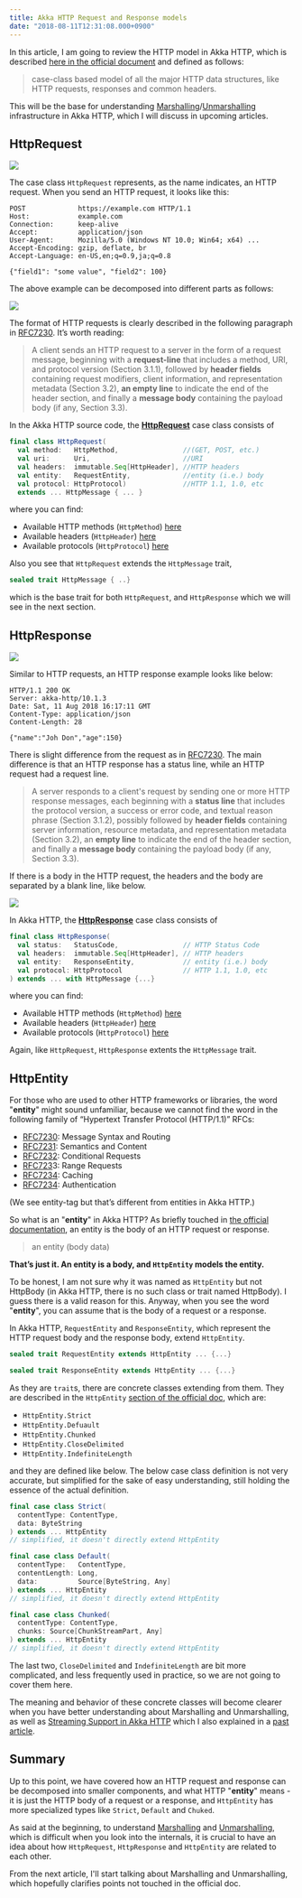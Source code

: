 ```yaml
---
title: Akka HTTP Request and Response models
date: "2018-08-11T12:31:08.000+0900"
---
```


In this article, I am going to review the HTTP model in Akka HTTP, which is described [here in the official document](https://doc.akka.io/docs/akka-http/current/common/http-model.html) and defined as follows:


> case-class based model of all the major HTTP data structures, like HTTP requests, responses and common headers.

This will be the base for understanding [Marshalling](https://doc.akka.io/docs/akka-http/current/common/marshalling.html)/[Unmarshalling](https://doc.akka.io/docs/akka-http/current/common/unmarshalling.html) infrastructure in Akka HTTP, which I will discuss in upcoming articles.

## HttpRequest

![](/images/akka-http-request-response-model/akka-request.gif)


The case class `HttpRequest` represents, as the name indicates, an HTTP request. When you send an HTTP request, it looks like this:

```plaintext
POST             https://example.com HTTP/1.1
Host:            example.com
Connection:      keep-alive
Accept:          application/json
User-Agent:      Mozilla/5.0 (Windows NT 10.0; Win64; x64) ...
Accept-Encoding: gzip, deflate, br
Accept-Language: en-US,en;q=0.9,ja;q=0.8

{"field1": "some value", "field2": 100}
```

The above example can be decomposed into different parts as follows:

![](/images/akka-http-request-response-model/http-request.png)

The format of HTTP requests is clearly described in the following paragraph in [RFC7230](https://tools.ietf.org/html/rfc7230#section-2.1). It’s worth reading:

> A client sends an HTTP request to a server in the form of a request message, beginning with a **request-line** that includes a method, URI, and protocol version (Section 3.1.1), followed by **header fields** containing request modifiers, client information, and representation metadata (Section 3.2), **an empty line** to indicate the end of the header section, and finally a **message body** containing the payload body (if any, Section 3.3).
     
In the Akka HTTP source code, the [**HttpRequest**](http://doc.akka.io/api/akka-http/10.1.3/akka/http/scaladsl/model/HttpRequest.html) case class consists of

```scala
final class HttpRequest(
  val method:   HttpMethod,                //(GET, POST, etc.)
  val uri:      Uri,                       //URI
  val headers:  immutable.Seq[HttpHeader], //HTTP headers
  val entity:   RequestEntity,             //entity (i.e.) body
  val protocol: HttpProtocol)              //HTTP 1.1, 1.0, etc
  extends ... HttpMessage { ... }
```

where you can find:

  - Available HTTP methods (`HttpMethod`) [here](https://doc.akka.io/api/akka-http/current/akka/http/scaladsl/model/HttpMethods$.html)
  - Available headers (`HttpHeader`) [here](https://doc.akka.io/api/akka-http/current/akka/http/scaladsl/model/headers/index.html)
  - Available protocols (`HttpProtocol`) [here](https://doc.akka.io/api/akka-http/10.1.3/akka/http/scaladsl/model/HttpProtocols$.html)

Also you see that `HttpRequest` extends the `HttpMessage` trait, 

```scala
sealed trait HttpMessage { ..}
```

which is the base trait for both `HttpRequest`, and `HttpResponse` which we will see in the next section.

## HttpResponse

![](/images/akka-http-request-response-model/akka-response.gif)


Similar to HTTP requests, an HTTP response example looks like below:

```plaintext
HTTP/1.1 200 OK
Server: akka-http/10.1.3
Date: Sat, 11 Aug 2018 16:17:11 GMT
Content-Type: application/json
Content-Length: 28

{"name":"Joh Don","age":150}
```

There is slight difference from the request as in [RFC7230](https://tools.ietf.org/html/rfc7230#section-2.1). The main difference is that an HTTP response has a status line, while an HTTP request had a request line.

> A server responds to a client's request by sending one or more HTTP response messages, each beginning with a **status line** that includes the protocol version, a success or error code, and textual reason phrase (Section 3.1.2), possibly followed by **header fields** containing server information, resource metadata, and representation metadata (Section 3.2), an **empty line** to indicate the end of the header section, and finally a **message body** containing the payload body (if any, Section 3.3).

If there is a body in the HTTP request, the headers and the body are separated by a blank line, like below.

![](/images/akka-http-request-response-model/http-response.png)


In Akka HTTP, the [**HttpResponse**](http://doc.akka.io/api/akka-http/10.1.3/akka/http/scaladsl/model/HttpResponse.html) case class consists of

```scala
final class HttpResponse(
  val status:   StatusCode,                // HTTP Status Code
  val headers:  immutable.Seq[HttpHeader], // HTTP headers
  val entity:   ResponseEntity,            // entity (i.e.) body
  val protocol: HttpProtocol               // HTTP 1.1, 1.0, etc
) extends ... with HttpMessage {...}
```

where you can find:

  - Available HTTP methods (`HttpMethod`) [here](https://doc.akka.io/api/akka-http/current/akka/http/scaladsl/model/HttpMethods$.html)
  - Available headers (`HttpHeader`) [here](https://doc.akka.io/api/akka-http/current/akka/http/scaladsl/model/headers/index.html)
  - Available protocols (`HttpProtocol`) [here](https://doc.akka.io/api/akka-http/10.1.3/akka/http/scaladsl/model/HttpProtocols$.html)
  

Again, like `HttpRequest`, `HttpResponse` extents the `HttpMessage` trait.

## HttpEntity

For those who are used to other HTTP frameworks or libraries, the word "**entity**" might sound unfamiliar, because we cannot find the word in the following family of “Hypertext Transfer Protocol (HTTP/1.1)” RFCs:

- [RFC7230](https://tools.ietf.org/html/rfc7230): Message Syntax and Routing
- [RFC7231](https://tools.ietf.org/html/rfc7231): Semantics and Content
- [RFC7232](https://tools.ietf.org/html/rfc7232): Conditional Requests
- [RFC723](https://tools.ietf.org/html/rfc7233)3: Range Requests
- [RFC7234](https://tools.ietf.org/html/rfc7234): Caching
- [RFC7234](https://tools.ietf.org/html/rfc7235): Authentication

(We see entity-tag but that’s different from entities in Akka HTTP.)

So what is an "**entity**" in Akka HTTP? As briefly touched in [the official documentation](https://doc.akka.io/docs/akka-http/current/common/http-model.html), an entity is the body of an HTTP request or response. 


> an entity (body data)

**That’s just it. An entity is a body, and `HttpEntity` models the entity.**

To be honest, I am not sure why it was named as `HttpEntity` but not HttpBody (in Akka HTTP, there is no such class or trait named HttpBody). I guess there is a valid reason for this. Anyway, when you see the word "**entity**", you can assume that is the body of a request or a response.

In Akka HTTP, `RequestEntity` and `ResponseEntity`, which represent the HTTP request body and the response body, extend `HttpEntity`.

```scala
sealed trait RequestEntity extends HttpEntity ... {...}
```

```scala
sealed trait ResponseEntity extends HttpEntity ... {...}
```

As they are `trait`s, there are concrete classes extending from them. They are described in the `HttpEntity` [section of the official doc](https://doc.akka.io/docs/akka-http/current/common/http-model.html#httpentity), which are:

- `HttpEntity.Strict`
- `HttpEntity.Defuault`
- `HttpEntity.Chunked`
- `HttpEntity.CloseDelimited`
- `HttpEntity.IndefiniteLength`

and they are defined like below. The below case class definition is not very accurate, but simplified for the sake of easy understanding, still holding the essence of the actual definition.

```scala
final case class Strict(
  contentType: ContentType,
  data: ByteString
) extends ... HttpEntity
// simplified, it doesn't directly extend HttpEntity
```

```scala
final case class Default(
  contentType:   ContentType,
  contentLength: Long,
  data:          Source[ByteString, Any]
) extends ... HttpEntity
// simplified, it doesn't directly extend HttpEntity
```

```scala
final case class Chunked(
  contentType: ContentType,
  chunks: Source[ChunkStreamPart, Any]
) extends ... HttpEntity
// simplified, it doesn't directly extend HttpEntity
```

The last two, `CloseDelimited` and `IndefiniteLength` are bit more complicated, and less frequently used in practice, so we are not going to cover them here.

The meaning and behavior of these concrete classes will become clearer when you have better understanding about Marshalling and Unmarshalling, as well as [Streaming Support in Akka HTTP](https://doc.akka.io/docs/akka-http/current/routing-dsl/source-streaming-support.html#source-streaming) which I also explained in a [past article](../akka-http-response-streaming).

## Summary

Up to this point, we have covered how an HTTP request and response can be decomposed into smaller components, and what HTTP "**entity**" means - it is just the HTTP body of a request or a response, and `HttpEntity` has more specialized types like `Strict`, `Default` and `Chuked`.

As said at the beginning, to understand [Marshalling](https://doc.akka.io/docs/akka-http/current/common/marshalling.html) and [Unmarshalling](https://doc.akka.io/docs/akka-http/current/common/unmarshalling.html), which is difficult when you look into the internals, it is crucial to have an idea about how `HttpRequest`, `HttpResponse` and `HttpEntity` are related to each other.

From the next article, I'll start talking about Marshalling and Unmarshalling, which hopefully clarifies points not touched in the official doc.


